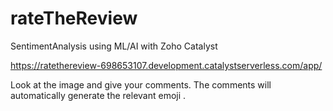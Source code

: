 # rateTheReview
SentimentAnalysis using ML/AI with Zoho Catalyst


https://ratethereview-698653107.development.catalystserverless.com/app/


Look at the image and give your comments. 
The comments will automatically generate the relevant emoji .
